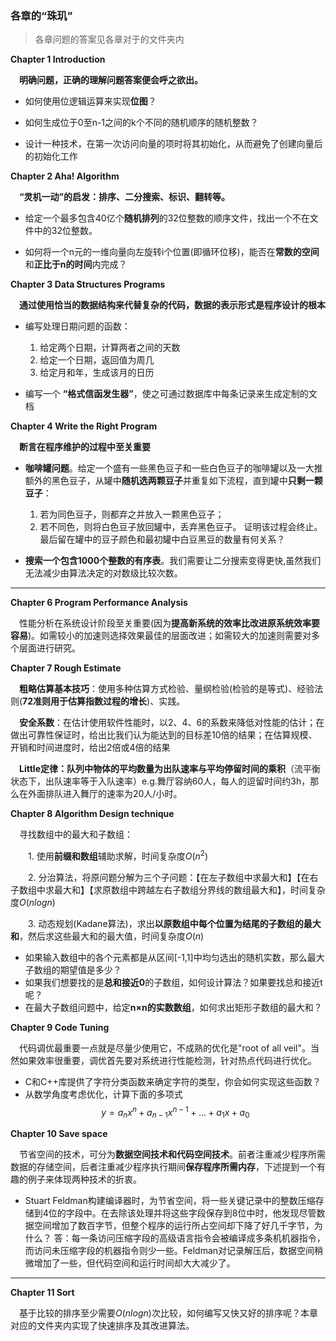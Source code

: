 ### 各章的“珠玑”
> 各章问题的答案见各章对于的文件夹内

**Chapter 1 Introduction**

&emsp;**明确问题，正确的理解问题答案便会呼之欲出。**
- 如何使用位逻辑运算来实现**位图**？

- 如何生成位于0至n-1之间的k个不同的随机顺序的随机整数？

- 设计一种技术，在第一次访问向量的项时将其初始化，从而避免了创建向量后的初始化工作

**Chapter 2 Aha! Algorithm**

&emsp;**“灵机一动”的启发：排序、二分搜索、标识、翻转等。**
- 给定一个最多包含40亿个**随机排列**的32位整数的顺序文件，找出一个不在文件中的32位整数。

- 如何将一个n元的一维向量向左旋转i个位置(即循环位移)，能否在**常数的空间**和**正比于n的时间**内完成？

**Chapter 3 Data Structures Programs**

&emsp;**通过使用恰当的数据结构来代替复杂的代码，数据的表示形式是程序设计的根本**
- 编写处理日期问题的函数：
    1. 给定两个日期，计算两者之间的天数
    2. 给定一个日期，返回值为周几
    3. 给定月和年，生成该月的日历

- 编写一个 **“格式信函发生器”**，使之可通过数据库中每条记录来生成定制的文档 

**Chapter 4 Write the Right Program**

&emsp;**断言在程序维护的过程中至关重要**
- **咖啡罐问题**。给定一个盛有一些黑色豆子和一些白色豆子的咖啡罐以及一大推额外的黑色豆子，从罐中**随机选两颗豆子**并重复如下流程，直到罐中**只剩一颗豆子**：
    1. 若为同色豆子，则都弃之并放入一颗黑色豆子；
    2. 若不同色，则将白色豆子放回罐中，丢弃黑色豆子。
证明该过程会终止。最后留在罐中的豆子颜色和最初罐中白豆黑豆的数量有何关系？

- **搜索一个包含1000个整数的有序表**。我们需要让二分搜索变得更快,虽然我们无法减少由算法决定的对数级比较次数。

---
**Chapter 6 Program Performance Analysis**

&emsp;性能分析在系统设计阶段至关重要(因为**提高新系统的效率比改进原系统效率要容易**)。如需较小的加速则选择效果最佳的层面改进；如需较大的加速则需要对多个层面进行研究。
    
**Chapter 7 Rough Estimate**

&emsp;**粗略估算基本技巧**：使用多种估算方式检验、量纲检验(检验的是等式)、经验法则(**72准则用于估算指数过程的增长**)、实践。

&emsp;**安全系数**：在估计使用软件性能时，以2、4、6的系数来降低对性能的估计；在做出可靠性保证时，给出比我们认为能达到的目标差10倍的结果；在估算规模、开销和时间进度时，给出2倍或4倍的结果

&emsp;**Little定律：队列中物体的平均数量为出队速率与平均停留时间的乘积**（流平衡状态下，出队速率等于入队速率）e.g.舞厅容纳60人，每人的逗留时间约3h，那么在外面排队进入舞厅的速率为20人/小时。

**Chapter 8 Algorithm Design technique**

&emsp;寻找数组中的最大和子数组：

&emsp;&emsp;1. 使用**前缀和数组**辅助求解，时间复杂度$O(n^2)$

&emsp;&emsp;2. 分治算法，将原问题分解为三个子问题：【在左子数组中求最大和】【在右子数组中求最大和】【求原数组中跨越左右子数组分界线的数组最大和】，时间复杂度$O(nlogn)$

&emsp;&emsp;3. 动态规划(Kadane算法)，求出**以原数组中每个位置为结尾的子数组的最大和**，然后求这些最大和的最大值，时间复杂度$O(n)$

- 如果输入数组中的各个元素都是从区间[-1,1]中均匀选出的随机实数，那么最大子数组的期望值是多少？
- 如果我们想要找的是**总和接近0**的子数组，如何设计算法？如果要找总和接近t呢？
- 在最大子数组问题中，给定**n×n的实数数组**，如何求出矩形子数组的最大和？

**Chapter 9 Code Tuning**

&emsp;代码调优最重要一点就是尽量少使用它，不成熟的优化是"root of all veil"。当然如果效率很重要，调优首先要对系统进行性能检测，针对热点代码进行优化。

- C和C++库提供了字符分类函数来确定字符的类型，你会如何实现这些函数？
- 从数学角度考虑优化，计算下面的多项式$$y=a_nx^n+a_{n-1}x^{n-1}+...+a_1x+a_0$$

**Chapter 10 Save space**

&emsp;节省空间的技术，可分为**数据空间技术和代码空间技术**。前者注重减少程序所需数据的存储空间，后者注重减少程序执行期间**保存程序所需内存**，下述提到一个有趣的例子来体现两种技术的折衷。

- Stuart Feldman构建编译器时，为节省空间，将一些关键记录中的整数压缩存储到4位的字段中。在去除该处理并将这些字段保存到8位中时，他发现尽管数据空间增加了数百字节，但整个程序的运行所占空间却下降了好几千字节，为什么？
答：每一条访问压缩字段的高级语言指令会被编译成多条机机器指令，而访问未压缩字段的机器指令则少一些。Feldman对记录解压后，数据空间稍微增加了一些，但代码空间和运行时间却大大减少了。

---
**Chapter 11 Sort**

&emsp;基于比较的排序至少需要$O(nlogn)$次比较，如何编写又快又好的排序呢？本章对应的文件夹内实现了快速排序及其改进算法。